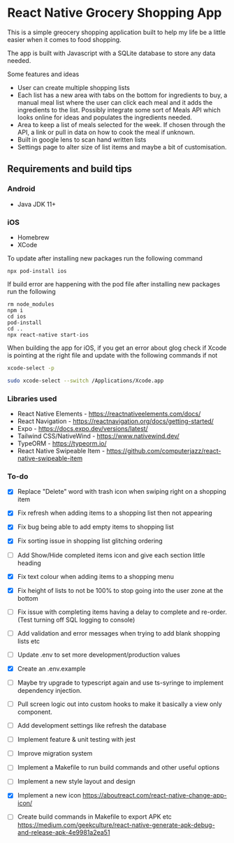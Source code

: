 # React Native Grocery Shopping App

This is a simple greocery shopping application built to help my life be a little easier when it comes to food shopping.

The app is built with Javascript with a SQLite database to store any data needed.

Some features and ideas
- User can create multiple shopping lists
- Each list has a new area with tabs on the bottom for ingredients to buy, a manual meal list where the user can click each meal and it adds the ingredients to the list. Possibly integrate some sort of Meals API which looks online for ideas and populates the ingredients needed.
- Area to keep a list of meals selected for the week. If chosen through the API, a link or pull in data on how to cook the meal if unknown.
- Built in google lens to scan hand written lists
- Settings page to alter size of list items and maybe a bit of customisation.

## Requirements and build tips

### Android
- Java JDK 11+

### iOS
- Homebrew
- XCode

To update after installing new packages run the following command   
```
npx pod-install ios
```

If build error are happening with the pod file after installing new packages run the following 
```
rm node_modules
npm i
cd ios
pod-install
cd ..
npx react-native start-ios
```
  
When building the app for iOS, if you get an error about glog check if Xcode is pointing at the right file and 
update with the following commands if not   

```bash
xcode-select -p

sudo xcode-select --switch /Applications/Xcode.app
```

### Libraries used
- React Native Elements - https://reactnativeelements.com/docs/
- React Navigation - https://reactnavigation.org/docs/getting-started/
- Expo - https://docs.expo.dev/versions/latest/
- Tailwind CSS/NativeWind - https://www.nativewind.dev/
- TypeORM - https://typeorm.io/
- React Native Swipeable Item - https://github.com/computerjazz/react-native-swipeable-item


### To-do
- [x] Replace "Delete" word with trash icon when swiping right on a shopping item
- [x] Fix refresh when adding items to a shopping list then not appearing
- [x] Fix bug being able to add empty items to shopping list
- [x] Fix sorting issue in shopping list glitching ordering
- [ ] Add Show/Hide completed items icon and give each section little heading
- [x] Fix text colour when adding items to a shopping menu
- [x] Fix height of lists to not be 100% to stop going into the user zone at the bottom
- [ ] Fix issue with completing items having a delay to complete and re-order. (Test turning off SQL logging to console)
- [ ] Add validation and error messages when trying to add blank shopping lists etc
- [ ] Update .env to set more development/production values
- [x] Create an .env.example
- [ ] Maybe try upgrade to typescript again and use ts-syringe to implement dependency injection.
- [ ] Pull screen logic out into custom hooks to make it basically a view only component.
- [ ] Add development settings like refresh the database
- [ ] Implement feature & unit testing with jest
- [ ] Improve migration system
- [ ] Implement a Makefile to run build commands and other useful options
- [ ] Implement a new style layout and design
- [x] Implement a new icon https://aboutreact.com/react-native-change-app-icon/
- [ ] Create build commands in Makefile to export APK etc https://medium.com/geekculture/react-native-generate-apk-debug-and-release-apk-4e9981a2ea51


